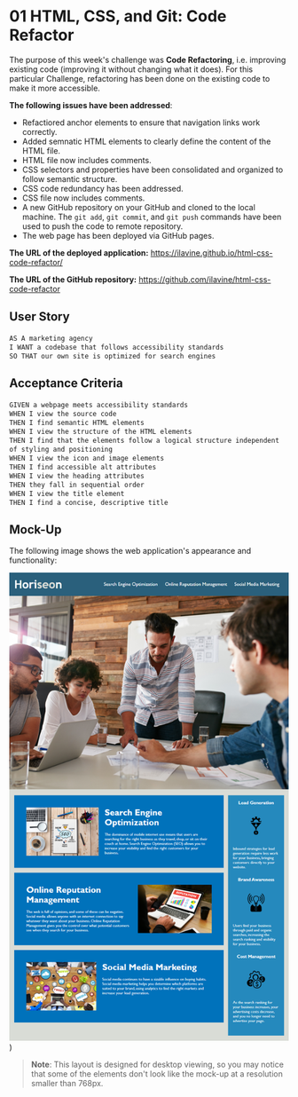 # 01 HTML, CSS, and Git: Code Refactor

The purpose of this week's challenge was **Code Refactoring**, i.e. improving existing code (improving it without changing what it does). For this particular Challenge, refactoring has been done on the existing code to make it more accessible. 

**The following issues have been addressed**:

* Refactiored anchor elements to ensure that navigation links work correctly.
* Added semnatic HTML elements to clearly define the content of the HTML file.
* HTML file now includes comments.
* CSS selectors and properties have been consolidated and organized to follow semantic structure.
* CSS code redundancy has been addressed.
* CSS file now includes comments.
* A new GitHub repository on your GitHub and cloned to the local machine. The `git add`, `git commit`, and `git push` commands have been used to push the code to remote repository.
* The web page has been deployed via GitHub pages. 

**The URL of the deployed application:** https://ilavine.github.io/html-css-code-refactor/

**The URL of the GitHub repository:** https://github.com/ilavine/html-css-code-refactor

## User Story

```
AS A marketing agency
I WANT a codebase that follows accessibility standards
SO THAT our own site is optimized for search engines
```

## Acceptance Criteria

```
GIVEN a webpage meets accessibility standards
WHEN I view the source code
THEN I find semantic HTML elements
WHEN I view the structure of the HTML elements
THEN I find that the elements follow a logical structure independent of styling and positioning
WHEN I view the icon and image elements
THEN I find accessible alt attributes
WHEN I view the heading attributes
THEN they fall in sequential order
WHEN I view the title element
THEN I find a concise, descriptive title
```

## Mock-Up

The following image shows the web application's appearance and functionality:

![The Horiseon webpage includes a navigation bar, a header image, and cards with text and images at the bottom of the page.](./assets/images/01-html-css-git-homework-demo.png))

> **Note**: This layout is designed for desktop viewing, so you may notice that some of the elements don't look like the mock-up at a resolution smaller than 768px. 